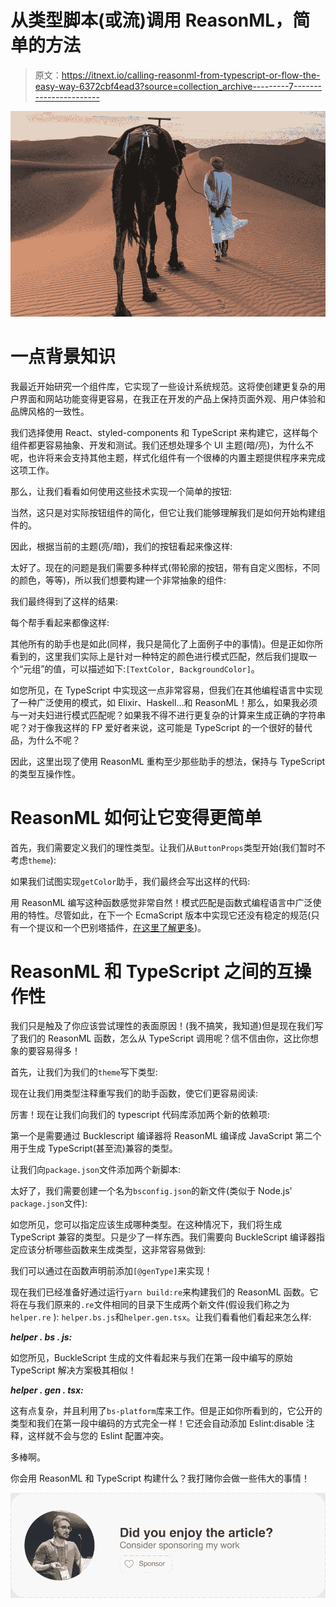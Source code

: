 # 从类型脚本(或流)调用 ReasonML，简单的方法

> 原文：<https://itnext.io/calling-reasonml-from-typescript-or-flow-the-easy-way-6372cbf4ead3?source=collection_archive---------7----------------------->

![](img/ba4bfed4f16c3f3568f0d5c1c85e4253.png)

# 一点背景知识

我最近开始研究一个组件库，它实现了一些设计系统规范。这将使创建更复杂的用户界面和网站功能变得更容易，在我正在开发的产品上保持页面外观、用户体验和品牌风格的一致性。

我们选择使用 React、styled-components 和 TypeScript 来构建它，这样每个组件都更容易抽象、开发和测试。我们还想处理多个 UI 主题(暗/亮)，为什么不呢，也许将来会支持其他主题，样式化组件有一个很棒的内置主题提供程序来完成这项工作。

那么，让我们看看如何使用这些技术实现一个简单的按钮:

当然，这只是对实际按钮组件的简化，但它让我们能够理解我们是如何开始构建组件的。

因此，根据当前的主题(亮/暗)，我们的按钮看起来像这样:

太好了。现在的问题是我们需要多种样式(带轮廓的按钮，带有自定义图标，不同的颜色，等等)，所以我们想要构建一个非常抽象的组件:

我们最终得到了这样的结果:

每个帮手看起来都像这样:

其他所有的助手也是如此(同样，我只是简化了上面例子中的事情)。但是正如你所看到的，这里我们实际上是针对一种特定的颜色进行模式匹配，然后我们提取一个“元组”的值，可以描述如下:`[TextColor, BackgroundColor]`。

如您所见，在 TypeScript 中实现这一点非常容易，但我们在其他编程语言中实现了一种广泛使用的模式，如 Elixir、Haskell…和 ReasonML！那么，如果我必须与一对夫妇进行模式匹配呢？如果我不得不进行更复杂的计算来生成正确的字符串呢？对于像我这样的 FP 爱好者来说，这可能是 TypeScript 的一个很好的替代品，为什么不呢？

因此，这里出现了使用 ReasonML 重构至少那些助手的想法，保持与 TypeScript 的类型互操作性。

# ReasonML 如何让它变得更简单

首先，我们需要定义我们的理性类型。让我们从`ButtonProps`类型开始(我们暂时不考虑`theme`):

如果我们试图实现`getColor`助手，我们最终会写出这样的代码:

用 ReasonML 编写这种函数感觉非常自然！模式匹配是函数式编程语言中广泛使用的特性。尽管如此，在下一个 EcmaScript 版本中实现它还没有稳定的规范(只有一个提议和一个巴别塔插件，[在这里了解更多](https://www.hackdoor.io/articles/BGJDaNkv/pattern-matching-proposal.html))。

# ReasonML 和 TypeScript 之间的互操作性

我们只是触及了你应该尝试理性的表面原因！(我不搞笑，我知道)但是现在我们写了我们的 ReasonML 函数，怎么从 TypeScript 调用呢？信不信由你，这比你想象的要容易得多！

首先，让我们为我们的`theme`写下类型:

现在让我们用类型注释重写我们的助手函数，使它们更容易阅读:

厉害！现在让我们向我们的 typescript 代码库添加两个新的依赖项:

第一个是需要通过 Bucklescript 编译器将 ReasonML 编译成 JavaScript 第二个用于生成 TypeScript(甚至流)兼容的类型。

让我们向`package.json`文件添加两个新脚本:

太好了，我们需要创建一个名为`bsconfig.json`的新文件(类似于 Node.js' `package.json`文件):

如您所见，您可以指定应该生成哪种类型。在这种情况下，我们将生成 TypeScript 兼容的类型。只是少了一样东西。我们需要向 BuckleScript 编译器指定应该分析哪些函数来生成类型，这非常容易做到:

我们可以通过在函数声明前添加`[@genType]`来实现！

现在我们已经准备好通过运行`yarn build:re`来构建我们的 ReasonML 函数。它将在与我们原来的`.re`文件相同的目录下生成两个新文件(假设我们称之为`helper.re` ): `helper.bs.js`和`helper.gen.tsx`。让我们看看他们看起来怎么样:

***helper . bs . js:***

如您所见，BuckleScript 生成的文件看起来与我们在第一段中编写的原始 TypeScript 解决方案极其相似！

***helper . gen . tsx:***

这有点复杂，并且利用了`bs-platform`库来工作。但是正如你所看到的，它公开的类型和我们在第一段中编码的方式完全一样！它还会自动添加 Eslint:disable 注释，这样就不会与您的 Eslint 配置冲突。

多棒啊。

你会用 ReasonML 和 TypeScript 构建什么？我打赌你会做一些伟大的事情！

[![](img/e05f00ed2cddfd2907284cb397168c3d.png)](https://github.com/sponsors/micheleriva)